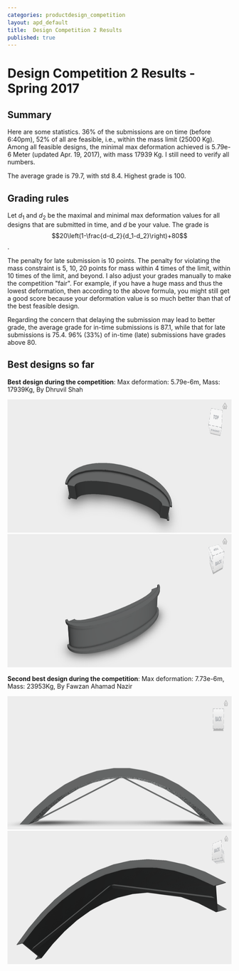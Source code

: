 ```yaml
---
categories: productdesign_competition
layout: apd_default
title:  Design Competition 2 Results
published: true
---
```

<style TYPE="text/css">
code.has-jax {font: inherit; font-size: 100%; background: inherit; border: inherit;}
</style>
<script type="text/x-mathjax-config">
MathJax.Hub.Config({
    tex2jax: {
        inlineMath: [['$','$'], ['\\(','\\)']],
        skipTags: ['script', 'noscript', 'style', 'textarea', 'pre'] // removed 'code' entry
    }
});
MathJax.Hub.Queue(function() {
    var all = MathJax.Hub.getAllJax(), i;
    for(i = 0; i < all.length; i += 1) {
        all[i].SourceElement().parentNode.className += ' has-jax';
    }
});
</script>
<script type="text/javascript" src="http://cdn.mathjax.org/mathjax/latest/MathJax.js?config=TeX-AMS-MML_HTMLorMML"></script>


# Design Competition 2 Results - Spring 2017


## Summary
Here are some statistics. 36% of the submissions are on time (before 6:40pm), 52% of 
all are feasible, i.e., within the mass limit (25000 Kg). Among all feasible designs, the 
minimal max deformation achieved is 5.79e-6 Meter (updated Apr. 19, 2017), with mass 17939 Kg.
I still need to verify all numbers.

The average grade is 79.7, with std 8.4. Highest grade is 100. 

## Grading rules
Let $d_1$ and $d_2$ be the maximal and minimal max deformation values for all designs that are 
submitted in time, and $d$ be your value. The grade is
 $$20\left(1-\frac{d-d_2}{d_1-d_2}\right)+80$$.
 
The penalty for late submission is 10 points. The penalty for violating the mass constraint
is 5, 10, 20 points for mass within 4 times of the limit, within 10 times of the limit, and beyond.
I also adjust your grades manually to make the competition "fair". For example, if you have 
a huge mass and thus the lowest deformation, then according to the above formula, you might still
get a good score because your deformation value is so much better than that of the best 
feasible design.

Regarding the concern that delaying the submission may lead to better grade, the average grade
for in-time submissions is 87.1, while that for late submissions is 75.4. 96% (33%) of in-time 
(late) submissions have grades above 80.

## Best designs so far
**Best design during the competition**: Max deformation: 5.79e-6m, Mass: 17939Kg, By Dhruvil Shah

<img src="/_images/productdesign/designcompetition2017shah.png" alt="Drawing" style="height: 300px;"/>
<img src="/_images/productdesign/designcompetition2017shah2.png" alt="Drawing" style="height: 300px;"/>

**Second best design during the competition**: Max deformation: 7.73e-6m, Mass: 23953Kg, By Fawzan Ahamad Nazir

<img src="/_images/productdesign/designcompetition2017ahamad.png" alt="Drawing" style="height: 300px;"/>
<img src="/_images/productdesign/designcompetition2017ahamad2.png" alt="Drawing" style="height: 300px;"/>

